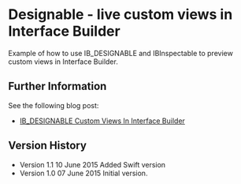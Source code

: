 # Designable - live custom views in Interface Builder

Example of how to use IB_DESIGNABLE and IBInspectable to preview custom views in Interface Builder.

## Further Information

See the following blog post:

+ [IB_DESIGNABLE Custom Views In Interface Builder](https://useyourloaf.com/blog/ib-designable-custom-views-in-interface-builder/)

## Version History

+ Version 1.1   10 June 2015   Added Swift version
+ Version 1.0   07 June 2015   Initial version.
